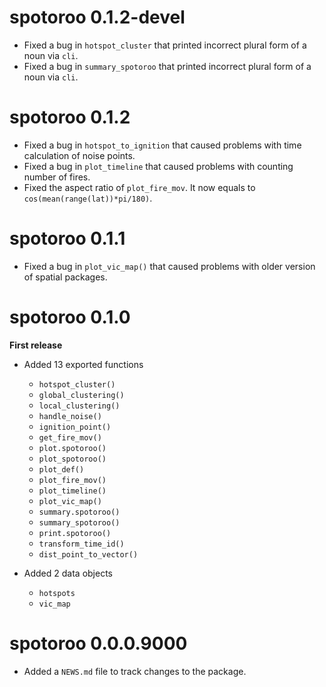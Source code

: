 # spotoroo 0.1.2-devel

* Fixed a bug in `hotspot_cluster` that printed incorrect plural form of a noun via `cli`.
* Fixed a bug in `summary_spotoroo` that printed incorrect plural form of a noun via `cli`.

# spotoroo 0.1.2

* Fixed a bug in `hotspot_to_ignition` that caused problems with time calculation of noise points.
* Fixed a bug in `plot_timeline` that caused problems with counting number of fires.
* Fixed the aspect ratio of `plot_fire_mov`. It now equals to `cos(mean(range(lat))*pi/180)`. 

# spotoroo 0.1.1

* Fixed a bug in `plot_vic_map()` that caused problems with older version of spatial packages.

# spotoroo 0.1.0

**First release**

* Added 13 exported functions

    - `hotspot_cluster()`
    - `global_clustering()`
    - `local_clustering()`
    - `handle_noise()`
    - `ignition_point()`
    - `get_fire_mov()`
    - `plot.spotoroo()`
    - `plot_spotoroo()`
    - `plot_def()`
    - `plot_fire_mov()`
    - `plot_timeline()`
    - `plot_vic_map()`
    - `summary.spotoroo()`
    - `summary_spotoroo()`
    - `print.spotoroo()`
    - `transform_time_id()`
    - `dist_point_to_vector()`

* Added 2 data objects

    - `hotspots`
    - `vic_map`


# spotoroo 0.0.0.9000

* Added a `NEWS.md` file to track changes to the package.

